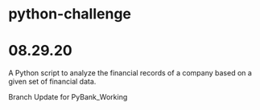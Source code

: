 # python-challenge
# 08.29.20
A Python script to analyze the financial records of a company based on a given set of financial data.

Branch Update for PyBank_Working
